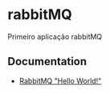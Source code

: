 # rabbitMQ

Primeiro aplicação rabbitMQ

## Documentation

- [RabbitMQ "Hello World!"](https://www.rabbitmq.com/tutorials/tutorial-one-javascript.html)
